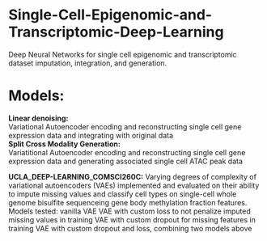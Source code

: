 # Single-Cell-Epigenomic-and-Transcriptomic-Deep-Learning
Deep Neural Networks for single cell epigenomic and transcriptomic dataset imputation, integration, and generation. 

# Models:  
**Linear denoising:**  
Variational Autoencoder encoding and reconstructing single cell gene expression data and integrating with original data  
**Split Cross Modality Generation:**  
Variatitional Autoencoder encoding and reconstructing single cell gene expression data and generating associated single cell ATAC peak data

**UCLA_DEEP-LEARNING_COMSCI260C:**
Varying degrees of complexity of variational autoencoders (VAEs) implemented and evaluated on their ability to impute missing values and classify cell types on single-cell whole genome bisulfite sequenceing gene body methylation fraction features.
Models tested: 
  vanilla VAE 
  VAE with custom loss to not penalize imputed missing values in training
  VAE with custom dropout for missing features in training
  VAE with custom dropout and loss, combining two models above
  
